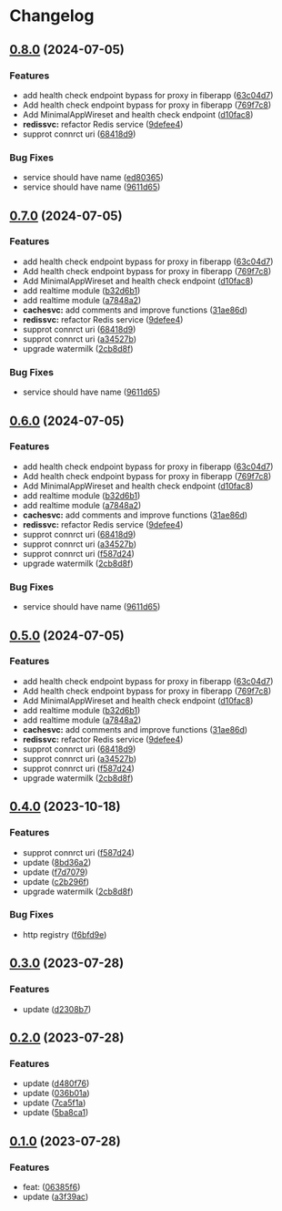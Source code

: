 # Changelog

## [0.8.0](https://github.com/aiocean/wireset/compare/v0.7.0...v0.8.0) (2024-07-05)


### Features

* add health check endpoint bypass for proxy in fiberapp ([63c04d7](https://github.com/aiocean/wireset/commit/63c04d7e295b1de48330be8a7a9124e2aaf7c29f))
* Add health check endpoint bypass for proxy in fiberapp ([769f7c8](https://github.com/aiocean/wireset/commit/769f7c8ea7e93b2da28cb4c58caa287723fa4a75))
* Add MinimalAppWireset and health check endpoint ([d10fac8](https://github.com/aiocean/wireset/commit/d10fac85fe503d11def72981ccea836ba5f77e80))
* **redissvc:** refactor Redis service ([9defee4](https://github.com/aiocean/wireset/commit/9defee4eff1d2ab5a6a15fcacae75ee775d05dfe))
* supprot connrct uri ([68418d9](https://github.com/aiocean/wireset/commit/68418d9b57226b9fb24744f9add2e12a47fc5487))


### Bug Fixes

* service should have name ([ed80365](https://github.com/aiocean/wireset/commit/ed80365b2efc3fd69ca2af51901423271538b21a))
* service should have name ([9611d65](https://github.com/aiocean/wireset/commit/9611d65d84952fd2650b4eb1d7066548dc6010bc))

## [0.7.0](https://github.com/aiocean/wireset/compare/v0.6.0...v0.7.0) (2024-07-05)


### Features

* add health check endpoint bypass for proxy in fiberapp ([63c04d7](https://github.com/aiocean/wireset/commit/63c04d7e295b1de48330be8a7a9124e2aaf7c29f))
* Add health check endpoint bypass for proxy in fiberapp ([769f7c8](https://github.com/aiocean/wireset/commit/769f7c8ea7e93b2da28cb4c58caa287723fa4a75))
* Add MinimalAppWireset and health check endpoint ([d10fac8](https://github.com/aiocean/wireset/commit/d10fac85fe503d11def72981ccea836ba5f77e80))
* add realtime module ([b32d6b1](https://github.com/aiocean/wireset/commit/b32d6b1b30d646ee1872e968f2858c4150a703f5))
* add realtime module ([a7848a2](https://github.com/aiocean/wireset/commit/a7848a2ccba0d727fc5c1f82cfc4e648138d4e3e))
* **cachesvc:** add comments and improve functions ([31ae86d](https://github.com/aiocean/wireset/commit/31ae86d00d32cdbd5f815439748022ed5c990f4a))
* **redissvc:** refactor Redis service ([9defee4](https://github.com/aiocean/wireset/commit/9defee4eff1d2ab5a6a15fcacae75ee775d05dfe))
* supprot connrct uri ([68418d9](https://github.com/aiocean/wireset/commit/68418d9b57226b9fb24744f9add2e12a47fc5487))
* supprot connrct uri ([a34527b](https://github.com/aiocean/wireset/commit/a34527b9edbd60805c481779e9ba8ec9d7632d9d))
* upgrade watermilk ([2cb8d8f](https://github.com/aiocean/wireset/commit/2cb8d8fedf24902662b599412ed56610ee5216aa))


### Bug Fixes

* service should have name ([9611d65](https://github.com/aiocean/wireset/commit/9611d65d84952fd2650b4eb1d7066548dc6010bc))

## [0.6.0](https://github.com/aiocean/wireset/compare/v0.5.0...v0.6.0) (2024-07-05)


### Features

* add health check endpoint bypass for proxy in fiberapp ([63c04d7](https://github.com/aiocean/wireset/commit/63c04d7e295b1de48330be8a7a9124e2aaf7c29f))
* Add health check endpoint bypass for proxy in fiberapp ([769f7c8](https://github.com/aiocean/wireset/commit/769f7c8ea7e93b2da28cb4c58caa287723fa4a75))
* Add MinimalAppWireset and health check endpoint ([d10fac8](https://github.com/aiocean/wireset/commit/d10fac85fe503d11def72981ccea836ba5f77e80))
* add realtime module ([b32d6b1](https://github.com/aiocean/wireset/commit/b32d6b1b30d646ee1872e968f2858c4150a703f5))
* add realtime module ([a7848a2](https://github.com/aiocean/wireset/commit/a7848a2ccba0d727fc5c1f82cfc4e648138d4e3e))
* **cachesvc:** add comments and improve functions ([31ae86d](https://github.com/aiocean/wireset/commit/31ae86d00d32cdbd5f815439748022ed5c990f4a))
* **redissvc:** refactor Redis service ([9defee4](https://github.com/aiocean/wireset/commit/9defee4eff1d2ab5a6a15fcacae75ee775d05dfe))
* supprot connrct uri ([68418d9](https://github.com/aiocean/wireset/commit/68418d9b57226b9fb24744f9add2e12a47fc5487))
* supprot connrct uri ([a34527b](https://github.com/aiocean/wireset/commit/a34527b9edbd60805c481779e9ba8ec9d7632d9d))
* supprot connrct uri ([f587d24](https://github.com/aiocean/wireset/commit/f587d24355ae9907b94bda80ab35751ff261ad6e))
* upgrade watermilk ([2cb8d8f](https://github.com/aiocean/wireset/commit/2cb8d8fedf24902662b599412ed56610ee5216aa))


### Bug Fixes

* service should have name ([9611d65](https://github.com/aiocean/wireset/commit/9611d65d84952fd2650b4eb1d7066548dc6010bc))

## [0.5.0](https://github.com/aiocean/wireset/compare/v0.4.0...v0.5.0) (2024-07-05)


### Features

* add health check endpoint bypass for proxy in fiberapp ([63c04d7](https://github.com/aiocean/wireset/commit/63c04d7e295b1de48330be8a7a9124e2aaf7c29f))
* Add health check endpoint bypass for proxy in fiberapp ([769f7c8](https://github.com/aiocean/wireset/commit/769f7c8ea7e93b2da28cb4c58caa287723fa4a75))
* Add MinimalAppWireset and health check endpoint ([d10fac8](https://github.com/aiocean/wireset/commit/d10fac85fe503d11def72981ccea836ba5f77e80))
* add realtime module ([b32d6b1](https://github.com/aiocean/wireset/commit/b32d6b1b30d646ee1872e968f2858c4150a703f5))
* add realtime module ([a7848a2](https://github.com/aiocean/wireset/commit/a7848a2ccba0d727fc5c1f82cfc4e648138d4e3e))
* **cachesvc:** add comments and improve functions ([31ae86d](https://github.com/aiocean/wireset/commit/31ae86d00d32cdbd5f815439748022ed5c990f4a))
* **redissvc:** refactor Redis service ([9defee4](https://github.com/aiocean/wireset/commit/9defee4eff1d2ab5a6a15fcacae75ee775d05dfe))
* supprot connrct uri ([68418d9](https://github.com/aiocean/wireset/commit/68418d9b57226b9fb24744f9add2e12a47fc5487))
* supprot connrct uri ([a34527b](https://github.com/aiocean/wireset/commit/a34527b9edbd60805c481779e9ba8ec9d7632d9d))
* supprot connrct uri ([f587d24](https://github.com/aiocean/wireset/commit/f587d24355ae9907b94bda80ab35751ff261ad6e))
* upgrade watermilk ([2cb8d8f](https://github.com/aiocean/wireset/commit/2cb8d8fedf24902662b599412ed56610ee5216aa))

## [0.4.0](https://github.com/aiocean/wireset/compare/v0.3.0...v0.4.0) (2023-10-18)


### Features

* supprot connrct uri ([f587d24](https://github.com/aiocean/wireset/commit/f587d24355ae9907b94bda80ab35751ff261ad6e))
* update ([8bd36a2](https://github.com/aiocean/wireset/commit/8bd36a2cb0d6f9734e783c05f0ba404166c8a62a))
* update ([f7d7079](https://github.com/aiocean/wireset/commit/f7d70790e891af430230821bb67b4830c2d0e031))
* update ([c2b296f](https://github.com/aiocean/wireset/commit/c2b296f370a6b4b542c051e7fcfae3db0ab781d0))
* upgrade watermilk ([2cb8d8f](https://github.com/aiocean/wireset/commit/2cb8d8fedf24902662b599412ed56610ee5216aa))


### Bug Fixes

* http registry ([f6bfd9e](https://github.com/aiocean/wireset/commit/f6bfd9e7a280aa3d93cf73824009cd73843323e7))

## [0.3.0](https://github.com/aiocean/wireset/compare/v0.2.0...v0.3.0) (2023-07-28)


### Features

* update ([d2308b7](https://github.com/aiocean/wireset/commit/d2308b759bdf2096ecea6919ed0d0223c2c03e60))

## [0.2.0](https://github.com/aiocean/wireset/compare/v0.1.0...v0.2.0) (2023-07-28)


### Features

* update ([d480f76](https://github.com/aiocean/wireset/commit/d480f76423d088274a1df9f6312fc63641209b95))
* update ([036b01a](https://github.com/aiocean/wireset/commit/036b01a55ddc14adf66ce3f4b4ea7a39cefd48ef))
* update ([7ca5f1a](https://github.com/aiocean/wireset/commit/7ca5f1aea466789081f93d8621f66fdef3f191fa))
* update ([5ba8ca1](https://github.com/aiocean/wireset/commit/5ba8ca1ae65ea821d2840b63853e70da55bb35cd))

## [0.1.0](https://github.com/aiocean/wireset/compare/v0.0.13...v0.1.0) (2023-07-28)


### Features

* feat:  ([06385f6](https://github.com/aiocean/wireset/commit/06385f6174978398f5bf2395ebeb0202988411f8))
* update ([a3f39ac](https://github.com/aiocean/wireset/commit/a3f39ac1f0f7a2f5859b1d454f02272a096fe381))

